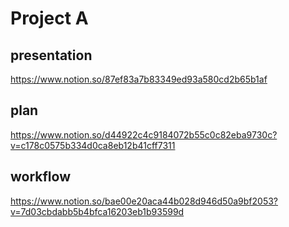 # Project A
## presentation
https://www.notion.so/87ef83a7b83349ed93a580cd2b65b1af
## plan
https://www.notion.so/d44922c4c9184072b55c0c82eba9730c?v=c178c0575b334d0ca8eb12b41cff7311
## workflow
https://www.notion.so/bae00e20aca44b028d946d50a9bf2053?v=7d03cbdabb5b4bfca16203eb1b93599d
